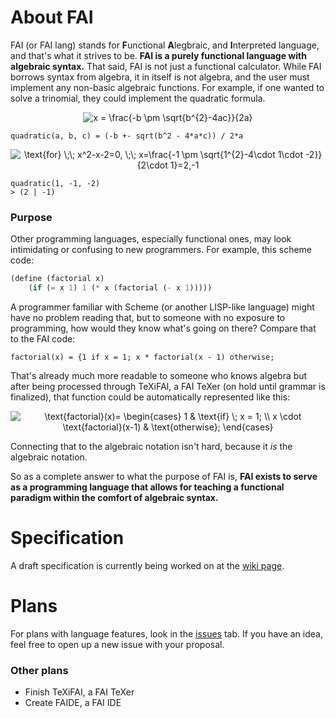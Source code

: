 # About FAI
FAI (or FAI lang) stands for **F**unctional **A**legbraic, and **I**nterpreted language, and that's what it strives to be. **FAI is a purely functional language with algebraic syntax.** That said, FAI is not just a functional calculator. While FAI borrows syntax from algebra, it in itself is not algebra, and the user must implement any non-basic algebraic functions. For example, if one wanted to solve a trinomial, they could implement the quadratic formula.

<div align="center">
	<img
	alt="x = \frac{-b \pm \sqrt{b^{2}-4ac}}{2a}"
	src="https://latex.codecogs.com/gif.latex?x%20%3D%20%5Cfrac%7B-b%20%5Cpm%20%5Csqrt%7Bb%5E%7B2%7D-4ac%7D%7D%7B2a%7D">
</div>

```fai
quadratic(a, b, c) = (-b +- sqrt(b^2 - 4*a*c)) / 2*a
```

<div align="center">
	<img
	alt="\text{for} \;\; x^2-x-2=0, \;\; x=\frac{-1 \pm \sqrt{1^{2}-4\cdot 1\cdot -2}}{2\cdot 1}=2,-1"
	src="https://latex.codecogs.com/gif.latex?%5Ctext%7Bfor%7D%20%5C%3B%5C%3B%20x%5E2-x-2%3D0%2C%20%5C%3B%5C%3B%20x%3D%5Cfrac%7B-1%20%5Cpm%20%5Csqrt%7B1%5E%7B2%7D-4%5Ccdot%201%5Ccdot%20-2%7D%7D%7B2%5Ccdot%201%7D%3D2%2C-1">
</div>

```fai
quadratic(1, -1, -2)
> (2 | -1)
```

### Purpose
Other programming languages, especially functional ones, may look intimidating or confusing to new programmers. For example, this scheme code:

```scheme
(define (factorial x)
	(if (= x 1) 1 (* x (factorial (- x 1)))))
```

A programmer familiar with Scheme (or another LISP-like language) might have no problem reading that, but to someone with no exposure to programming, how would they know what's going on there? Compare that to the FAI code:

```fai
factorial(x) = {1 if x = 1; x * factorial(x - 1) otherwise;
```

That's already much more readable to someone who knows algebra but after being processed through TeXiFAI, a FAI TeXer (on hold until grammar is finalized), that function could be automatically represented like this:

<div align="center">
	<img
	alt="\text{factorial}(x)= \begin{cases} 1 & \text{if} \; x = 1; \\ x \cdot \text{factorial}(x-1) & \text{otherwise}; \end{cases}" src="https://latex.codecogs.com/gif.latex?%5Ctext%7Bfactorial%7D%28x%29%3D%20%5Cbegin%7Bcases%7D%201%20%26%20%5Ctext%7Bif%7D%20%5C%3B%20x%20%3D%201%3B%20%5C%5C%20x%20%5Ccdot%20%5Ctext%7Bfactorial%7D%28x-1%29%20%26%20%5Ctext%7Botherwise%7D%3B%20%5Cend%7Bcases%7D">
</div>

Connecting that to the algebraic notation isn't hard, because it _is_ the algebraic notation.

So as a complete answer to what the purpose of FAI is, **FAI exists to serve as a programming language that allows for teaching a functional paradigm within the comfort of algebraic syntax.**

# Specification
A draft specification is currently being worked on at the [wiki page](https://github.com/TheUnlocked/FAI-Language/wiki).

# Plans
For plans with language features, look in the [issues](https://github.com/TheUnlocked/FAI-Language/issues) tab. If you have an idea, feel free to open up a new issue with your proposal.
### Other plans
* Finish TeXiFAI, a FAI TeXer
* Create FAIDE, a FAI IDE
